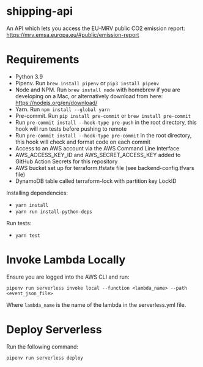 # shipping-api

An API which lets you access the EU-MRV public CO2 emission report: https://mrv.emsa.europa.eu/#public/emission-report

# Requirements

- Python 3.9
- Pipenv. Run `brew install pipenv` or `pip3 install pipenv`
- Node and NPM. Run `brew install node` with homebrew if you are developing on a Mac, or alternatively download from here: https://nodejs.org/en/download/
- Yarn. Run `npm install --global yarn`
- Pre-commit. Run `pip install pre-commit` or `brew install pre-commit`
- Run `pre-commit install --hook-type pre-push` in the root directory, this hook will run tests before pushing to remote
- Run `pre-commit install --hook-type pre-commit` in the root directory, this hook will check and format code on each commit
- Access to an AWS account via the AWS Command Line Interface
- AWS_ACCESS_KEY_ID and AWS_SECRET_ACCESS_KEY added to GitHub Action Secrets for this repository
- AWS bucket set up for terraform.tfstate file (see backend-config.tfvars file)
- DynamoDB table called terraform-lock with partition key LockID

Installing dependencies:

- `yarn install`
- `yarn run install-python-deps`

Run tests:

- `yarn test`

# Invoke Lambda Locally

Ensure you are logged into the AWS CLI and run:

`pipenv run serverless invoke local --function <lambda_name> --path <event_json_file>`

Where `lambda_name` is the name of the lambda in the serverless.yml file.

# Deploy Serverless

Run the following command:

`pipenv run serverless deploy`
